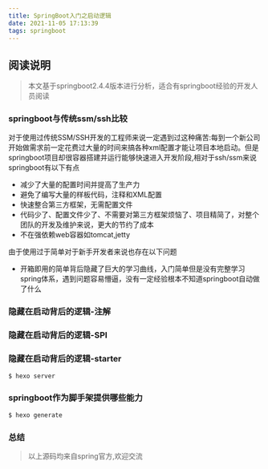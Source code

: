 ```yaml
---
title: SpringBoot入门之启动逻辑
date: 2021-11-05 17:13:39
tags: springboot
---
```



## 阅读说明
> 本文基于springboot2.4.4版本进行分析，适合有springboot经验的开发人员阅读
### springboot与传统ssm/ssh比较

对于使用过传统SSM/SSH开发的工程师来说一定遇到过这种痛苦:每到一个新公司开始做需求前一定花费过大量的时间来搞各种xml配置才能让项目本地启动。但是
springboot项目却很容器搭建并运行能够快速进入开发阶段,相对于ssh/ssm来说springboot有以下有点
- 减少了大量的配置时间并提高了生产力
- 避免了编写大量的样板代码，注释和XML配置
- 快速整合第三方框架，无需配置文件
- 代码少了、配置文件少了、不需要对第三方框架烦恼了、项目精简了，对整个团队的开发及维护来说，更大的节约了成本
- 不在强依赖web容器如tomcat,jetty
  
 由于使用过于简单对于新手开发者来说也存在以下问题
 - 开箱即用的简单背后隐藏了巨大的学习曲线，入门简单但是没有完整学习spring体系，遇到问题容易懵逼，没有一定经验根本不知道springboot自动做了什么

### 隐藏在启动背后的逻辑-注解

### 隐藏在启动背后的逻辑-SPI

### 隐藏在启动背后的逻辑-starter

``` bash
$ hexo server
```



### springboot作为脚手架提供哪些能力

``` bash
$ hexo generate
```


### 总结

> 以上源码均来自spring官方,欢迎交流

